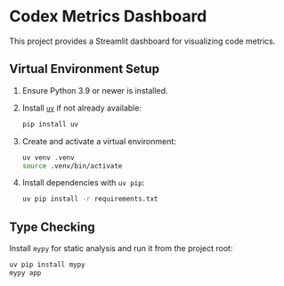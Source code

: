 # Codex Metrics Dashboard

This project provides a Streamlit dashboard for visualizing code metrics.

## Virtual Environment Setup

1. Ensure Python 3.9 or newer is installed.
2. Install [`uv`](https://github.com/astral-sh/uv) if not already available:

   ```bash
   pip install uv
   ```

3. Create and activate a virtual environment:

   ```bash
   uv venv .venv
   source .venv/bin/activate
   ```

4. Install dependencies with `uv pip`:

   ```bash
   uv pip install -r requirements.txt
   ```

## Type Checking

Install `mypy` for static analysis and run it from the project root:

```bash
uv pip install mypy
mypy app
```

